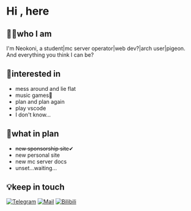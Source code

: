 # Hi , here
## 😶‍🌫️who I am
I'm Neokoni, a student|mc server operator|web dev?|arch user|pigeon.  
And everything you think I can be?
## 🌠interested in 
- mess around and lie flat
- music games🤯
- plan and plan again
- play vscode
- I don't know...
## 📑what in plan
- ~~new sponsorship site~~✔
- new personal site
- new mc server docs
- unset...waiting...
## 💡keep in touch
[![Telegram](https://img.shields.io/badge/telegram-26A5E4?style=for-the-badge&logo=telegram&logoColor=white)](https://t.me/Neokoni)
[![Mail](https://img.shields.io/badge/gmail-ff7154?style=for-the-badge&logo=gmail&logoColor=white)](mailto://me@neokoni.ink)
[![Bilibili](https://img.shields.io/badge/bilibili-00A1D6?style=for-the-badge&logo=bilibili&logoColor=white)](https://space.bilibili.com/703126674)
